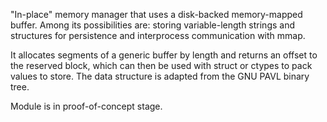 "In-place" memory manager that uses a disk-backed memory-mapped buffer.  Among its possibilities are: storing variable-length strings and structures for persistence and interprocess communication with mmap.

It allocates segments of a generic buffer by length and returns an offset to the reserved block, which can then be used with struct or ctypes to pack values to store.  The data structure is adapted from the GNU PAVL binary tree.

Module is in proof-of-concept stage.
